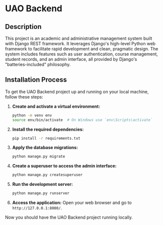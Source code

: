 # UAO Backend

## Description

This project is an academic and administrative management system built with Django REST framework. It leverages Django's high-level Python web framework to facilitate rapid development and clean, pragmatic design. The system includes features such as user authentication, course management, student records, and an admin interface, all provided by Django's "batteries-included" philosophy.

## Installation Process

To get the UAO Backend project up and running on your local machine, follow these steps:

1. **Create and activate a virtual environment:**

   ```bash
   python -m venv env
   source env/bin/activate  # On Windows use `env\Scripts\activate`
   ```

2. **Install the required dependencies:**

   ```bash
   pip install -r requirements.txt
   ```

3. **Apply the database migrations:**

   ```bash
   python manage.py migrate
   ```

4. **Create a superuser to access the admin interface:**

   ```bash
   python manage.py createsuperuser
   ```

5. **Run the development server:**

   ```bash
   python manage.py runserver
   ```

6. **Access the application:**
   Open your web browser and go to `http://127.0.0.1:8000/`.

Now you should have the UAO Backend project running locally.
